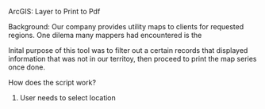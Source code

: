ArcGIS: Layer to Print to Pdf

Background:
Our company provides utility maps to clients for requested regions. One dilema many mappers had encountered is the 

Inital purpose of this tool was to filter out a certain records that displayed information that was not in our territoy, then proceed to print the map series once done.

How does the script work?
1) User needs to select location

